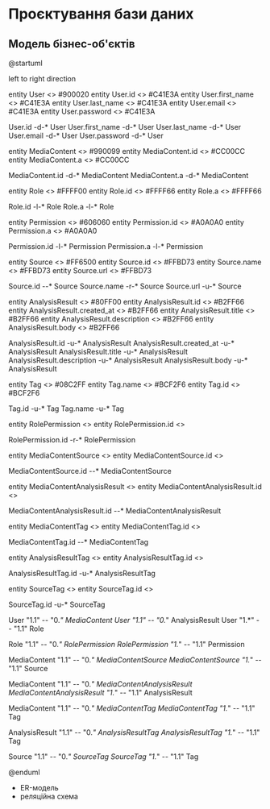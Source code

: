 # Проєктування бази даних

## Модель бізнес-об'єктів

@startuml

left to right direction


entity User <<ENTITY>> #900020
entity User.id <<NUMBER>> #C41E3A
entity User.first_name <<TEXT>> #C41E3A
entity User.last_name <<TEXT>> #C41E3A
entity User.email <<TEXT>> #C41E3A
entity User.password <<TEXT>> #C41E3A

User.id -d-* User
User.first_name -d-* User
User.last_name -d-* User
User.email -d-* User
User.password -d-* User


entity MediaContent <<ENTITY>> #990099
entity MediaContent.id <<NUMBER>> #CC00CC
entity MediaContent.a <<A>> #CC00CC

MediaContent.id -d-* MediaContent
MediaContent.a -d-* MediaContent


entity Role <<ENTITY>> #FFFF00
entity Role.id <<NUMBER>> #FFFF66
entity Role.a <<A>> #FFFF66

Role.id -l-* Role
Role.a -l-* Role

entity Permission <<ENTITY>> #606060
entity Permission.id <<NUMBER>> #A0A0A0
entity Permission.a <<A>> #A0A0A0

Permission.id -l-* Permission
Permission.a -l-* Permission


entity Source <<ENTITY>> #FF6500
entity Source.id <<NUMBER>> #FFBD73
entity Source.name <<TEXT>> #FFBD73
entity Source.url <<TEXT>> #FFBD73

Source.id --* Source 
Source.name -r-* Source 
Source.url -u-* Source


entity AnalysisResult <<ENTITY>> #80FF00
entity AnalysisResult.id <<NUMBER>> #B2FF66
entity AnalysisResult.created_at <<DATE>> #B2FF66
entity AnalysisResult.title <<TEXT>> #B2FF66
entity AnalysisResult.description <<TEXT>> #B2FF66
entity AnalysisResult.body <<TEXT>> #B2FF66

AnalysisResult.id -u-* AnalysisResult
AnalysisResult.created_at -u-* AnalysisResult
AnalysisResult.title -u-* AnalysisResult
AnalysisResult.description -u-* AnalysisResult
AnalysisResult.body -u-* AnalysisResult


entity Tag <<ENTITY>> #08C2FF 
entity Tag.name <<TEXT>> #BCF2F6 
entity Tag.id <<NUMBER>> #BCF2F6

Tag.id -u-* Tag 
Tag.name -u-* Tag


entity RolePermission <<ENTITY>>
entity RolePermission.id <<NUMBER>>

RolePermission.id -r-* RolePermission


entity MediaContentSource <<ENTITY>>
entity MediaContentSource.id <<NUMBER>>

MediaContentSource.id --* MediaContentSource


entity MediaContentAnalysisResult <<ENTITY>>
entity MediaContentAnalysisResult.id <<NUMBER>>

MediaContentAnalysisResult.id --* MediaContentAnalysisResult


entity MediaContentTag <<ENTITY>>
entity MediaContentTag.id <<NUMBER>>

MediaContentTag.id --* MediaContentTag


entity AnalysisResultTag <<ENTITY>>
entity AnalysisResultTag.id <<NUMBER>>

AnalysisResultTag.id -u-* AnalysisResultTag


entity SourceTag <<ENTITY>>
entity SourceTag.id <<NUMBER>>

SourceTag.id -u-* SourceTag


User "1.1" -- "0.*" MediaContent
User "1.1" -- "0.*" AnalysisResult
User "1.*" -- "1.1" Role

Role "1.1" -- "0.*" RolePermission
RolePermission "1.*" -- "1.1" Permission

MediaContent "1.1" -- "0.*" MediaContentSource
MediaContentSource "1.*" -- "1.1" Source

MediaContent "1.1" -- "0.*" MediaContentAnalysisResult
MediaContentAnalysisResult "1.*" -- "1.1" AnalysisResult

MediaContent "1.1" -- "0.*" MediaContentTag
MediaContentTag "1.*" -- "1.1" Tag

AnalysisResult "1.1" -- "0.*" AnalysisResultTag
AnalysisResultTag "1.*" -- "1.1" Tag

Source "1.1" -- "0.*" SourceTag
SourceTag "1.*" -- "1.1" Tag

@enduml


- ER-модель
- реляційна схема

